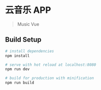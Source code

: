 # 云音乐 APP

> Music Vue

## Build Setup

``` bash
# install dependencies
npm install

# serve with hot reload at localhost:8080
npm run dev

# build for production with minification
npm run build
```
